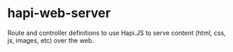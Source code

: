 # hapi-web-server
Route and controller definitions to use Hapi.JS to serve content (html, css, js, images, etc) over the web.
